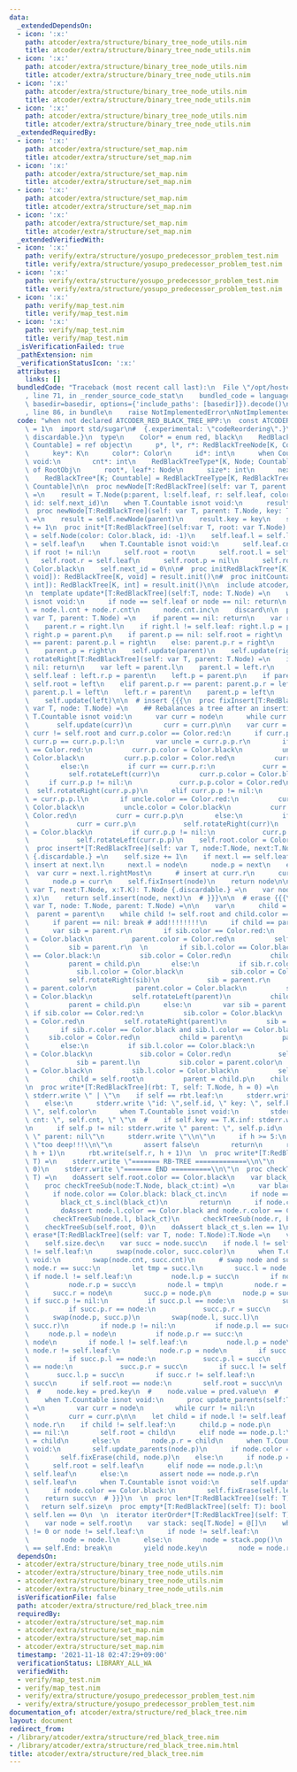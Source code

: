 ```yaml
---
data:
  _extendedDependsOn:
  - icon: ':x:'
    path: atcoder/extra/structure/binary_tree_node_utils.nim
    title: atcoder/extra/structure/binary_tree_node_utils.nim
  - icon: ':x:'
    path: atcoder/extra/structure/binary_tree_node_utils.nim
    title: atcoder/extra/structure/binary_tree_node_utils.nim
  - icon: ':x:'
    path: atcoder/extra/structure/binary_tree_node_utils.nim
    title: atcoder/extra/structure/binary_tree_node_utils.nim
  - icon: ':x:'
    path: atcoder/extra/structure/binary_tree_node_utils.nim
    title: atcoder/extra/structure/binary_tree_node_utils.nim
  _extendedRequiredBy:
  - icon: ':x:'
    path: atcoder/extra/structure/set_map.nim
    title: atcoder/extra/structure/set_map.nim
  - icon: ':x:'
    path: atcoder/extra/structure/set_map.nim
    title: atcoder/extra/structure/set_map.nim
  - icon: ':x:'
    path: atcoder/extra/structure/set_map.nim
    title: atcoder/extra/structure/set_map.nim
  - icon: ':x:'
    path: atcoder/extra/structure/set_map.nim
    title: atcoder/extra/structure/set_map.nim
  _extendedVerifiedWith:
  - icon: ':x:'
    path: verify/extra/structure/yosupo_predecessor_problem_test.nim
    title: verify/extra/structure/yosupo_predecessor_problem_test.nim
  - icon: ':x:'
    path: verify/extra/structure/yosupo_predecessor_problem_test.nim
    title: verify/extra/structure/yosupo_predecessor_problem_test.nim
  - icon: ':x:'
    path: verify/map_test.nim
    title: verify/map_test.nim
  - icon: ':x:'
    path: verify/map_test.nim
    title: verify/map_test.nim
  _isVerificationFailed: true
  _pathExtension: nim
  _verificationStatusIcon: ':x:'
  attributes:
    links: []
  bundledCode: "Traceback (most recent call last):\n  File \"/opt/hostedtoolcache/Python/3.10.0/x64/lib/python3.10/site-packages/onlinejudge_verify/documentation/build.py\"\
    , line 71, in _render_source_code_stat\n    bundled_code = language.bundle(stat.path,\
    \ basedir=basedir, options={'include_paths': [basedir]}).decode()\n  File \"/opt/hostedtoolcache/Python/3.10.0/x64/lib/python3.10/site-packages/onlinejudge_verify/languages/nim.py\"\
    , line 86, in bundle\n    raise NotImplementedError\nNotImplementedError\n"
  code: "when not declared ATCODER_RED_BLACK_TREE_HPP:\n  const ATCODER_RED_BLACK_TREE_HPP*\
    \ = 1\n  import std/sugar\n#  {.experimental: \"codeReordering\".}\n  {.push inline,\
    \ discardable.}\n  type\n    Color* = enum red, black\n    RedBlackTreeNode*[K;\
    \ Countable] = ref object\n      p*, l*, r*: RedBlackTreeNode[K, Countable]\n\
    \      key*: K\n      color*: Color\n      id*: int\n      when Countable isnot\
    \ void:\n        cnt*: int\n    RedBlackTreeType*[K, Node; Countable] = object\
    \ of RootObj\n      root*, leaf*: Node\n      size*: int\n      next_id*: int\n\
    \    RedBlackTree*[K; Countable] = RedBlackTreeType[K, RedBlackTreeNode[K, Countable],\
    \ Countable]\n\n  proc newNode[T:RedBlackTree](self: var T, parent: T.Node): T.Node\
    \ =\n    result = T.Node(p:parent, l:self.leaf, r: self.leaf, color: Color.red,\
    \ id: self.next_id)\n    when T.Countable isnot void:\n      result.cnt = 1\n\n\
    \  proc newNode[T:RedBlackTree](self: var T, parent: T.Node, key: T.K): T.Node\
    \ =\n    result = self.newNode(parent)\n    result.key = key\n    self.next_id\
    \ += 1\n  proc init*[T:RedBlackTree](self:var T, root: var T.Node) =\n    self.leaf\
    \ = self.Node(color: Color.black, id: -1)\n    self.leaf.l = self.leaf\n    self.leaf.r\
    \ = self.leaf\n    when T.Countable isnot void:\n      self.leaf.cnt = 0\n   \
    \ if root != nil:\n      self.root = root\n      self.root.l = self.leaf\n   \
    \   self.root.r = self.leaf\n      self.root.p = nil\n      self.root.color =\
    \ Color.black\n    self.next_id = 0\n\n#  proc initRedBlackTree*[K](root:RedBlackTreeNode[K,\
    \ void]): RedBlackTree[K, void] = result.init()\n#  proc initCountableRedBlackTree*[K](root:RedBlackTreeNode[K,\
    \ int]): RedBlackTree[K, int] = result.init()\n\n  include atcoder/extra/structure/binary_tree_node_utils\n\
    \n  template update*[T:RedBlackTree](self:T, node: T.Node) =\n    when T.Countable\
    \ isnot void:\n      if node == self.leaf or node == nil: return\n      node.cnt\
    \ = node.l.cnt + node.r.cnt\n      node.cnt.inc\n    discard\n\n  proc rotateLeft[T:RedBlackTree](self:\
    \ var T, parent: T.Node) =\n    if parent == nil: return\n    var right = parent.r\n\
    \    parent.r = right.l\n    if right.l != self.leaf: right.l.p = parent\n   \
    \ right.p = parent.p\n    if parent.p == nil: self.root = right\n    elif parent.p.l\
    \ == parent: parent.p.l = right\n    else: parent.p.r = right\n    right.l = parent\n\
    \    parent.p = right\n    self.update(parent)\n    self.update(right)\n\n  proc\
    \ rotateRight[T:RedBlackTree](self: var T, parent: T.Node) =\n    if parent ==\
    \ nil: return\n    var left = parent.l\n    parent.l = left.r\n    if left.r !=\
    \ self.leaf : left.r.p = parent\n    left.p = parent.p\n    if parent.p == nil:\
    \ self.root = left\n    elif parent.p.r == parent: parent.p.r = left\n    else:\
    \ parent.p.l = left\n    left.r = parent\n    parent.p = left\n    self.update(parent)\n\
    \    self.update(left)\n\n  # insert {{{\n  proc fixInsert[T:RedBlackTree](self:\
    \ var T, node: T.Node) =\n    ## Rebalances a tree after an insertion\n    if\
    \ T.Countable isnot void:\n      var curr = node\n      while curr != nil:\n \
    \       self.update(curr)\n        curr = curr.p\n\n    var curr = node\n    while\
    \ curr != self.root and curr.p.color == Color.red:\n      if curr.p.p != nil and\
    \ curr.p == curr.p.p.l:\n        var uncle = curr.p.p.r\n        if uncle.color\
    \ == Color.red:\n          curr.p.color = Color.black\n          uncle.color =\
    \ Color.black\n          curr.p.p.color = Color.red\n          curr = curr.p.p\n\
    \        else:\n          if curr == curr.p.r:\n            curr = curr.p\n  \
    \          self.rotateLeft(curr)\n          curr.p.color = Color.black\n     \
    \     if curr.p.p != nil:\n            curr.p.p.color = Color.red\n          \
    \  self.rotateRight(curr.p.p)\n      elif curr.p.p != nil:\n        var uncle\
    \ = curr.p.p.l\n        if uncle.color == Color.red:\n          curr.p.color =\
    \ Color.black\n          uncle.color = Color.black\n          curr.p.p.color =\
    \ Color.red\n          curr = curr.p.p\n        else:\n          if curr == curr.p.l:\n\
    \            curr = curr.p\n            self.rotateRight(curr)\n          curr.p.color\
    \ = Color.black\n          if curr.p.p != nil:\n            curr.p.p.color = Color.red\n\
    \            self.rotateLeft(curr.p.p)\n    self.root.color = Color.black\n\n\n\
    \  proc insert*[T:RedBlackTree](self: var T, node:T.Node, next:T.Node): T.Node\
    \ {.discardable.} =\n    self.size += 1\n    if next.l == self.leaf:\n      #\
    \ insert at next.l\n      next.l = node\n      node.p = next\n    else:\n    \
    \  var curr = next.l.rightMost\n      # insert at curr.r\n      curr.r = node\n\
    \      node.p = curr\n    self.fixInsert(node)\n    return node\n\n  proc insert*[T:RedBlackTree](self:\
    \ var T, next:T.Node, x:T.K): T.Node {.discardable.} =\n    var node = self.newNode(T.Node(nil),\
    \ x)\n    return self.insert(node, next)\n  # }}}\n\n  # erase {{{\n  proc fixErase*[T:RedBlackTree](self:\
    \ var T, node: T.Node, parent: T.Node) =\n\n    var\n      child = node\n    \
    \  parent = parent\n    while child != self.root and child.color == Color.black:\n\
    \      if parent == nil: break # add!!!!!!!!\n      if child == parent.l:\n  \
    \      var sib = parent.r\n        if sib.color == Color.red:\n          sib.color\
    \ = Color.black\n          parent.color = Color.red\n          self.rotateLeft(parent)\n\
    \          sib = parent.r\n  \n        if sib.l.color == Color.black and sib.r.color\
    \ == Color.black:\n          sib.color = Color.red\n          child = parent\n\
    \          parent = child.p\n        else:\n          if sib.r.color == Color.black:\n\
    \            sib.l.color = Color.black\n            sib.color = Color.red\n  \
    \          self.rotateRight(sib)\n            sib = parent.r\n          sib.color\
    \ = parent.color\n          parent.color = Color.black\n          sib.r.color\
    \ = Color.black\n          self.rotateLeft(parent)\n          child = self.root\n\
    \          parent = child.p\n      else:\n        var sib = parent.l\n       \
    \ if sib.color == Color.red:\n          sib.color = Color.black\n          parent.color\
    \ = Color.red\n          self.rotateRight(parent)\n          sib = parent.l\n\n\
    \        if sib.r.color == Color.black and sib.l.color == Color.black:\n     \
    \     sib.color = Color.red\n          child = parent\n          parent = child.p\n\
    \        else:\n          if sib.l.color == Color.black:\n            sib.r.color\
    \ = Color.black\n            sib.color = Color.red\n            self.rotateLeft(sib)\n\
    \            sib = parent.l\n          sib.color = parent.color\n          parent.color\
    \ = Color.black\n          sib.l.color = Color.black\n          self.rotateRight(parent)\n\
    \          child = self.root\n          parent = child.p\n    child.color = Color.black\n\
    \n  proc write*[T:RedBlackTree](rbt: T, self: T.Node, h = 0) =\n    for i in 0..<h:\
    \ stderr.write \" | \"\n    if self == rbt.leaf:\n      stderr.write \"*\\n\"\n\
    \    else:\n      stderr.write \"id: \",self.id, \" key: \", self.key, \" color:\
    \ \", self.color\n      when T.Countable isnot void:\n        stderr.write \"\
    \ cnt: \", self.cnt, \" \"\n  #    if self.key == T.K.inf: stderr.write \"inf\"\
    \n      if self.p != nil: stderr.write \" parent: \", self.p.id\n      else: stderr.write\
    \ \" parent: nil\"\n      stderr.write \"\\n\"\n      if h >= 5:\n        stderr.write\
    \ \"too deep!!!\\n\"\n        assert false\n        return\n      rbt.write(self.l,\
    \ h + 1)\n      rbt.write(self.r, h + 1)\n  \n  proc write*[T:RedBlackTree](self:\
    \ T) =\n    stderr.write \"======= RB-TREE =============\\n\"\n    self.write(self.root,\
    \ 0)\n    stderr.write \"======= END ==========\\n\"\n  proc checkTree*[T:RedBlackTree](self:\
    \ T) =\n    doAssert self.root.color == Color.black\n    var black_ct_s = initHashSet[int]()\n\
    \    proc checkTreeSub(node:T.Node, black_ct:int) =\n      var black_ct = black_ct\n\
    \      if node.color == Color.black: black_ct.inc\n      if node == self.leaf:\n\
    \        black_ct_s.incl(black_ct)\n        return\n      if node.color == Color.red:\n\
    \        doAssert node.l.color == Color.black and node.r.color == Color.black\n\
    \      checkTreeSub(node.l, black_ct)\n      checkTreeSub(node.r, black_ct)\n\
    \    checkTreeSub(self.root, 0)\n    doAssert black_ct_s.len == 1\n\n  \n  proc\
    \ erase*[T:RedBlackTree](self: var T, node: T.Node):T.Node =\n    var node = node\n\
    \    self.size.dec\n    var succ = node.succ\n    if node.l != self.leaf and node.r\
    \ != self.leaf:\n      swap(node.color, succ.color)\n      when T.Countable isnot\
    \ void:\n        swap(node.cnt, succ.cnt)\n      # swap node and succ\n      if\
    \ node.r == succ:\n        let tmp = succ.l\n        succ.l = node.l\n       \
    \ if node.l != self.leaf:\n          node.l.p = succ\n        if node.r != self.leaf:\n\
    \          node.r.p = succ\n        node.l = tmp\n        node.r = succ.r\n  \
    \      succ.r = node\n        succ.p = node.p\n        node.p = succ\n       \
    \ if succ.p != nil:\n          if succ.p.l == node:\n            succ.p.l = succ\n\
    \          if succ.p.r == node:\n            succ.p.r = succ\n      else:\n  \
    \      swap(node.p, succ.p)\n        swap(node.l, succ.l)\n        swap(node.r,\
    \ succ.r)\n        if node.p != nil:\n          if node.p.l == succ:\n       \
    \     node.p.l = node\n          if node.p.r == succ:\n            node.p.r =\
    \ node\n        if node.l != self.leaf:\n          node.l.p = node\n        if\
    \ node.r != self.leaf:\n          node.r.p = node\n        if succ.p != nil:\n\
    \          if succ.p.l == node:\n            succ.p.l = succ\n          if succ.p.r\
    \ == node:\n            succ.p.r = succ\n        if succ.l != self.leaf:\n   \
    \       succ.l.p = succ\n        if succ.r != self.leaf:\n          succ.r.p =\
    \ succ\n      if self.root == node:\n        self.root = succ\n\n  #    self.write()\n\
    \  #    node.key = pred.key\n  #    node.value = pred.value\n  #    node = pred\n\
    \    when T.Countable isnot void:\n      proc update_parents(self:T, node:T.Node)\
    \ =\n        var curr = node\n        while curr != nil:\n          self.update(curr)\n\
    \          curr = curr.p\n\n    let child = if node.l != self.leaf: node.l else:\
    \ node.r\n    if child != self.leaf:\n      child.p = node.p\n      if node.p\
    \ == nil:\n        self.root = child\n      elif node == node.p.l:\n        node.p.l\
    \ = child\n      else:\n        node.p.r = child\n      when T.Countable isnot\
    \ void:\n        self.update_parents(node.p)\n      if node.color == Color.black:\n\
    \        self.fixErase(child, node.p)\n    else:\n      if node.p == nil:\n  \
    \      self.root = self.leaf\n      elif node == node.p.l:\n        node.p.l =\
    \ self.leaf\n      else:\n        assert node == node.p.r\n        node.p.r =\
    \ self.leaf\n      when T.Countable isnot void:\n        self.update_parents(node.p)\n\
    \      if node.color == Color.black:\n        self.fixErase(self.leaf, node.p)\n\
    \    return succ\n  # }}}\n  \n  proc len*[T:RedBlackTree](self: T): int =\n \
    \   return self.size\n  proc empty*[T:RedBlackTree](self: T): bool =\n    return\
    \ self.len == 0\n  \n  iterator iterOrder*[T:RedBlackTree](self: T): auto =\n\
    \    var node = self.root\n    var stack: seq[T.Node] = @[]\n    while stack.len()\
    \ != 0 or node != self.leaf:\n      if node != self.leaf:\n        stack.add(node)\n\
    \        node = node.l\n      else:\n        node = stack.pop()\n        if node\
    \ == self.End: break\n        yield node.key\n        node = node.r\n  {.pop.}\n"
  dependsOn:
  - atcoder/extra/structure/binary_tree_node_utils.nim
  - atcoder/extra/structure/binary_tree_node_utils.nim
  - atcoder/extra/structure/binary_tree_node_utils.nim
  - atcoder/extra/structure/binary_tree_node_utils.nim
  isVerificationFile: false
  path: atcoder/extra/structure/red_black_tree.nim
  requiredBy:
  - atcoder/extra/structure/set_map.nim
  - atcoder/extra/structure/set_map.nim
  - atcoder/extra/structure/set_map.nim
  - atcoder/extra/structure/set_map.nim
  timestamp: '2021-11-18 02:47:29+09:00'
  verificationStatus: LIBRARY_ALL_WA
  verifiedWith:
  - verify/map_test.nim
  - verify/map_test.nim
  - verify/extra/structure/yosupo_predecessor_problem_test.nim
  - verify/extra/structure/yosupo_predecessor_problem_test.nim
documentation_of: atcoder/extra/structure/red_black_tree.nim
layout: document
redirect_from:
- /library/atcoder/extra/structure/red_black_tree.nim
- /library/atcoder/extra/structure/red_black_tree.nim.html
title: atcoder/extra/structure/red_black_tree.nim
---
```

